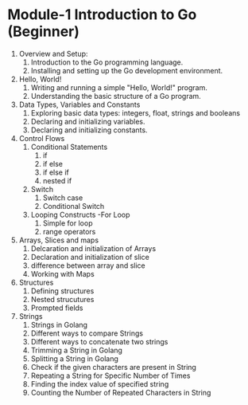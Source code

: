# Module-1  Introduction to Go (Beginner) 
1. Overview and Setup: 
    1. Introduction to the Go programming language. 
    2. Installing and setting up the Go development environment.
2. Hello, World! 
    1. Writing and running a simple "Hello, World!" program.
    2. Understanding the basic structure of a Go program. 
3. Data Types, Variables and Constants
    1. Exploring basic data types: integers, float, strings and booleans
    2. Declaring and initializing variables.
    3. Declaring and initializing constants.
4. Control Flows
    1. Conditional Statements
        1. if
        2. if else
        3. if else if
        4. nested if
    2. Switch
        1. Switch case
        2. Conditional Switch
    3. Looping Constructs -For Loop
        1. Simple for loop
        2. range operators
5. Arrays, Slices and maps
    1. Delcaration and initialization of Arrays
    2. Declaration and initialization of slice
    3. difference between array and slice
    3. Working with Maps
6. Structures
    1. Defining structures
    2. Nested strucutures
    3. Prompted fields
7. Strings
    1. Strings in Golang
    2. Different ways to compare Strings
    3. Different ways to concatenate two strings
    4. Trimming a String in Golang
    5. Splitting a String in Golang
    6. Check if the given characters are present in String
    7. Repeating a String for Specific Number of Times
    8. Finding the index value of specified string
    9. Counting the Number of Repeated Characters in String
